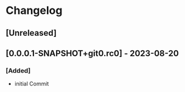 # Changelog

## [Unreleased]
## [0.0.0.1-SNAPSHOT+git0.rc0] - 2023-08-20
### [Added]
- initial Commit